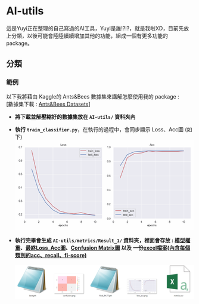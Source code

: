 # AI-utils
這是Yuyi正在整理的自己寫過的AI工具，Yuyi是誰!?!?，就是我啦XD，目前先放上分類，以後可能會陸陸續續增加其他的功能，組成一個有更多功能的package。

## 分類
### 範例
以下我將藉由 Kaggle的 Ants&Bees 數據集來講解怎麼使用我的 package : <br>
[數據集下載 : <a href="https://www.kaggle.com/datasets/gauravduttakiit/ants-bees" target="__blank">Ants&Bees Datasets</a>]

*  **將下載並解壓縮好的數據集放在 ```AI-utils/``` 資料夾內**
* **執行 ```train_classifier.py```**，在執行的過程中，會同步顯示 Loss、Acc圖 (如下)
![訓練過程_Loss_Acc](./img/classification_loss_acc.gif)

* **執行完畢會生成 ```AI-utils/metrics/Result_1/``` 資料夾，裡面會存放 : <u>模型權重</u>、<u>最終Loss_Acc圖</u>、<u>Confusion Matrix圖</u> 以及 一份<u>excel檔案(內含每個類別的acc、recall、fi-score)</u>**<br><br>
![metrics/Result_1/](./img/classification_metrics.png)

